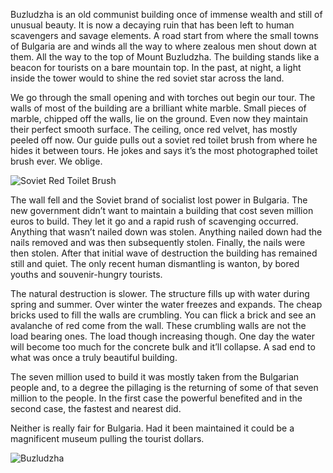Buzludzha is an old communist building once of immense wealth and still of unusual beauty. It is now a decaying ruin that has been left to human scavengers and savage elements. A road start from where the small towns of Bulgaria are and winds all the way to where zealous men shout down at them. All the way to the top of Mount Buzludzha. The building stands like a beacon for tourists on a bare mountain top. In the past, at night, a light inside the tower would to shine the red soviet star across the land.

We go through the small opening and with torches out begin our tour. The walls of most of the building are a brilliant white marble. Small pieces of marble, chipped off the walls, lie on the ground. Even now they maintain their perfect smooth surface. The ceiling, once red velvet, has mostly peeled off now. Our guide pulls out a soviet red toilet brush from where he hides it between tours. He jokes and says it’s the most photographed toilet brush ever. We oblige.

![Soviet Red Toilet Brush](https://s3.amazonaws.com/distributedlife.com/travel/images/DSCF8988.jpg)

The wall fell and the Soviet brand of socialist lost power in Bulgaria. The new government didn’t want to maintain a building that cost seven million euros to build. They let it go and a rapid rush of scavenging occurred. Anything that wasn’t nailed down was stolen. Anything nailed down had the nails removed and was then subsequently stolen. Finally, the nails were then stolen. After that initial wave of destruction the building has remained still and quiet. The only recent human dismantling is wanton, by bored youths and souvenir-hungry tourists. 

The natural destruction is slower. The structure fills up with water during spring and summer. Over winter the water freezes and expands. The cheap bricks used to fill the walls are crumbling. You can flick a brick and see an avalanche of red come from the wall. These crumbling walls are not the load bearing ones. The load though increasing though. One day the water will become too much for the concrete bulk and it’ll collapse. A sad end to what was once a truly beautiful building.

The seven million used to build it was mostly taken from the Bulgarian people and, to a degree the pillaging is the returning of some of that seven million to the people. In the first case the powerful benefited and in the second case, the fastest and nearest did. 

Neither is really fair for Bulgaria. Had it been maintained it could be a magnificent museum pulling the tourist dollars. 

![Buzludzha](https://s3.amazonaws.com/distributedlife.com/travel/images/DSC_0654.jpg)   
